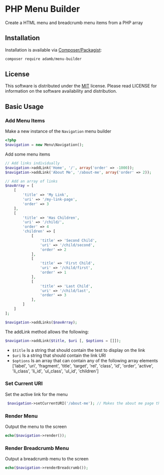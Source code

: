# PHP Menu Builder

Create a HTML menu and breadcrumb menu items from a PHP array

## Installation

Installation is available via [Composer/Packagist](https://packagist.org/packages/adamb/menu-builder):

```sh
composer require adamb/menu-builder
```

## License

This software is distributed under the [MIT](https://github.com/AdamB7586/menu-builder/blob/master/LICENSE) license. Please read LICENSE for information on the
software availability and distribution.

## Basic Usage

### Add Menu Items

Make a new instance of the `Navigation` menu builder
```php
<?php
$navigation = new Menu\Navigation();
```

Add some menu items
```php
// Add links individually
$navigation->addLink('Home', '/', array('order' => -1000));
$navigation->addLink('About Me', '/about-me', array('order' => 2));

// Add an array of links
$navArray = [
    [
        'title' => 'My Link',
        'uri' => '/my-link-page',
        'order' => 3
    ],
    [
        'title' => 'Has Children',
        'uri' => '/child/',
        'order' => 4
        'children' => [
            [
                'title' => 'Second Child',
                'uri' => '/child/second',
                'order' => 2
            ],
            [
                'title' => 'First Child',
                'uri' => '/child/first',
                'order' => 1
            ],
            [
                'title' => 'Last Child',
                'uri' => '/child/last',
                'order' => 3
            ],
        ]
    ]
];

$navigation->addLinks($navArray);
```

The addLink method allows the following:
```php
$navigation->addLink($title, $uri [, $options = []]);
```
 - `$title` Is a string that should contain the test to display on the link
 - `$uri` Is a string that should contain the link URI
 - `$options` Is an array that can contain any of the following array elements ['label', 'uri', 'fragment', 'title', 'target', 'rel', 'class', 'id', 'order', 'active', 'li_class', 'li_id', 'ul_class', 'ul_id', 'children']

### Set Current URI

Set the active link for the menu
```php
 $navigation->setCurrentURI('/about-me'); // Makes the about me page the current select item in the menu
```

### Render Menu

Output the menu to the screen
```php
echo($navigation->render());
```

### Render Breadcrumb Menu

Output a breadcrumb menu to the screen
```php
echo($navigation->renderBreadcrumb());
```

